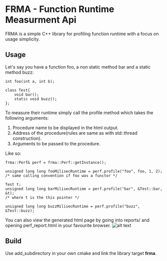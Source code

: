 # FRMA - Function Runtime Measurment Api
FRMA is a simple C++ library for profiling function runtime with a focus on usage simplicity.
## Usage
Let's say you have a function foo, a non static method bar and a static method buzz: 
```
int foo(int a, int b);

class Test{
	void bar();
	static void buzz();
};
```
To measure their runtime simply call the profile method which takes the following arguments:

1. Procedure name to be displayed in the html output.
2. Address of the procedure(rules are same as with std::thread construction).
3. Arguments to be passed to the procedure.

Like so:
```
frma::Perf& perf = frma::Perf::getInstance();

unsigned long long fooMilisecRuntime = perf.profile("foo", foo, 1, 2);
/* same calling convention if foo was a functor */

Test t;
unsigned long long barMilisecRuntime = perf.profile("bar", &Test::bar, &t);
/* where t is the this pointer */

unsigned long long buzzMilisecRuntime = perf.profile("buzz", &Test::buzz);
```
You can also view the generated html page by going into reports/ and opening perf_report.html in your favourite browser.
![alt text](https://user-images.githubusercontent.com/112069209/195075493-ce0d9110-3d6d-45fc-a3a6-23102287abfa.png)
## Build
Use add_subdirectory in your own cmake and link the library target **frma**.
